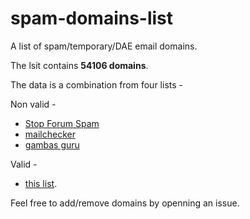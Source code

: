 # spam-domains-list
A list of spam/temporary/DAE email domains.

The lsit contains **54106 domains**. 

The data is a combination from four lists - 

Non valid - 
* [Stop Forum Spam](http://www.stopforumspam.com)
* [mailchecker](https://github.com/FGRibreau/mailchecker)
* [gambas guru](https://gambas.guru/Email_Blacklist)

Valid - 
* [this list](https://gist.github.com/tbrianjones/5992856).

Feel free to add/remove domains by openning an issue.
